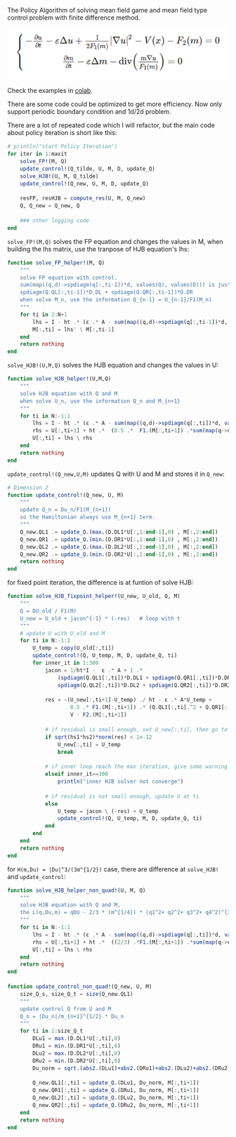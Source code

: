 The Policy Algorithm of solving mean field game and mean field type control problem with finite difference method.

![](mfg.png)

Check the examples in [colab](https://colab.research.google.com/drive/19FLjyv5alw3dq1QeK9zovuAMfIM3LKPE?usp=sharing).

There are some code could be optimized to get more efficiency. Now only support periodic boundary condition and 1d/2d problem.

There are a lot of repeated code which I will refactor, but the main code about policy iteration is short like this:
```julia
# println("start Policy Iteration")
for iter in 1:maxit
    solve_FP!(M, Q)
    update_control!(Q_tilde, U, M, D, update_Q)
    solve_HJB!(U, M, Q_tilde)
    update_control!(Q_new, U, M, D, update_Q)

    resFP, resHJB = compute_res(U, M, Q_new)
    Q, Q_new = Q_new, Q

    ### other logging code
end
```

`solve_FP!(M,Q)` solves the FP equation and changes the values in M, when building the lhs matrix, use the tranpose of HJB equation's lhs:
```julia
function solve_FP_helper!(M, Q)
    """
    solve FP equation with control.
    sum(map((q,d)->spdiagm(q[:,ti-1])*d, values(Q), values(D))) is just like
    spdiagm(Q.QL[:,ti-1])*D.DL + spdiagm(Q.QR[:,ti-1])*D.DR
    when solve M_n, use the information Q_{n-1} = U_{n-1}/F1(M_n)
    """
    for ti in 2:N+1
        lhs = I - ht .* (ε .* A - sum(map((q,d)->spdiagm(q[:,ti-1])*d, values(Q), values(D))))
        M[:,ti] = lhs' \ M[:,ti-1]
    end
    return nothing
end
```

`solve_HJB!(U,M,Q)` solves the HJB equation and changes the values in U:
```julia
function solve_HJB_helper!(U,M,Q)
    """
    solve HJB equation with Q and M
    when solve U_n, use the information Q_n and M_{n+1}
    """
    for ti in N:-1:1  
        lhs = I - ht .* (ε .* A - sum(map((q,d)->spdiagm(q[:,ti])*d, values(Q), values(D))))
        rhs = U[:,ti+1] + ht .*  (0.5 .*  F1.(M[:,ti+1]) .*sum(map(q->q[:,ti].^2, Q)) + V + F2.(M[:,ti+1]))
        U[:,ti] = lhs \ rhs
    end
    return nothing
end
```

`update_control!(Q_new,U,M)` updates Q with U and M and stores it in `Q_new`:
```julia
# Dimension 2
function update_control!(Q_new, U, M)
    """
    update Q_n = Du_n/F1(M_{n+1})
    so the Hamiltonian always use M_{n+1} term.
    """
    Q_new.QL1 .= update_Q.(max.(D.DL1*U[:,1:end-1],0) , M[:,2:end])
    Q_new.QR1 .= update_Q.(min.(D.DR1*U[:,1:end-1],0) , M[:,2:end])
    Q_new.QL2 .= update_Q.(max.(D.DL2*U[:,1:end-1],0) , M[:,2:end])
    Q_new.QR2 .= update_Q.(min.(D.DR2*U[:,1:end-1],0) , M[:,2:end])
    return nothing
end
```

for fixed point iteration, the difference is at funtion of solve HJB:
```julia
function solve_HJB_fixpoint_helper!(U_new, U_old, Q, M)
    """
    Q = DU_old / F1(M) 
    U_new = U_old + jacon^{-1} * (-res)   # loop with t
    """
    # update U with U_old and M
    for ti in N:-1:1
        U_temp = copy(U_old[:,ti])
        update_control!(Q, U_temp, M, D, update_Q, ti)
        for inner_it in 1:300
            jacon = 1/ht*I -  ε .* A + 1 .*
                (spdiagm(Q.QL1[:,ti])*D.DL1 + spdiagm(Q.QR1[:,ti])*D.DR1 +
                spdiagm(Q.QL2[:,ti])*D.DL2 + spdiagm(Q.QR2[:,ti])*D.DR2)

            res = -(U_new[:,ti+1]-U_temp) ./ ht - ε .* A*U_temp + 
                    0.5 .* F1.(M[:,ti+1]) .* (Q.QL1[:,ti].^2 + Q.QR1[:,ti].^2 + Q.QL2[:,ti].^2 + Q.QR2[:,ti].^2) -
                    V - F2.(M[:,ti+1])
            
            # if residual is small enough, set U_new[:,ti], then go to solve U at ti-1
            if sqrt(hs1*hs2)*norm(res) < 1e-12
                U_new[:,ti] = U_temp
                break

            # if inner loop reach the max iteration, give some warning
            elseif inner_it==300
                println("inner HJB solver not converge")

            # if residual is not small enough, update U at ti
            else
                U_temp = jacon \ (-res) + U_temp
                update_control!(Q, U_temp, M, D, update_Q, ti)
            end
        end
    end
    return nothing
end
```

for `H(m,Du) = |Du|^3/(3m^{1/2})` case, there are difference at `solve_HJB!` and `update_control`:
```julia
function solve_HJB_helper_non_quad!(U, M, Q)
    """
    solve HJB equation with Q and M,
    the L(q,Du,m) = qDU - 2/3 * (m^{1/4}) * (q1^2+ q2^2+ q3^2+ q4^2)^{3/4}
    """
    for ti in N:-1:1  
        lhs = I - ht .* (ε .* A - sum(map((q,d)->spdiagm(q[:,ti])*d, values(Q), values(D))))
        rhs = U[:,ti+1] + ht .*  ((2/3) .*F1.(M[:,ti+1]) .*sum(map(q->q[:,ti].^2, Q)).^0.75 + V + F2.(M[:,ti+1]))
        U[:,ti] = lhs \ rhs
    end
    return nothing
end

function update_control_non_quad!(Q_new, U, M)
    size_Q_s, size_Q_t = size(Q_new.QL1)
    """
    update control Q from U and M
    Q_n = |Du_n|/m_{n+1}^{1/2} * Du_n
    """
    for ti in 1:size_Q_t
        DLu1 = max.(D.DL1*U[:,ti],0)
        DRu1 = min.(D.DR1*U[:,ti],0)
        DLu2 = max.(D.DL2*U[:,ti],0)
        DRu2 = min.(D.DR2*U[:,ti],0)
        Du_norm = sqrt.(abs2.(DLu1)+abs2.(DRu1)+abs2.(DLu2)+abs2.(DRu2))
            
        Q_new.QL1[:,ti] = update_Q.(DLu1, Du_norm, M[:,ti+1]) 
        Q_new.QR1[:,ti] = update_Q.(DRu1, Du_norm, M[:,ti+1]) 
        Q_new.QL2[:,ti] = update_Q.(DLu2, Du_norm, M[:,ti+1]) 
        Q_new.QR2[:,ti] = update_Q.(DRu2, Du_norm, M[:,ti+1]) 
    end
    return nothing
end
```


